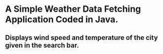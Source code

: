 # A Simple Weather Data Fetching Application Coded in Java.
## Displays wind speed and temperature of the city given in the search bar. 
